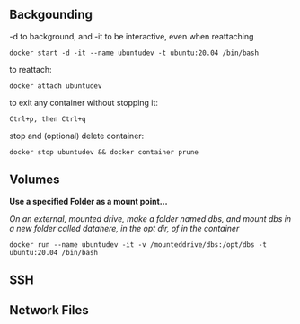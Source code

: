 
## Backgounding
-d to background, and -it to be interactive, even when reattaching
```
docker start -d -it --name ubuntudev -t ubuntu:20.04 /bin/bash 
```
to reattach:
```
docker attach ubuntudev
```
to exit any container without stopping it:
```
Ctrl+p, then Ctrl+q
```
stop and (optional) delete container:
```
docker stop ubuntudev && docker container prune
```


## Volumes

**Use a specified Folder as a mount point...**

*On an external, mounted drive, make a folder named dbs, 
and mount dbs in a new folder called datahere, in the opt dir, of in the container*
```
docker run --name ubuntudev -it -v /mounteddrive/dbs:/opt/dbs -t ubuntu:20.04 /bin/bash
```

## SSH

## Network Files
